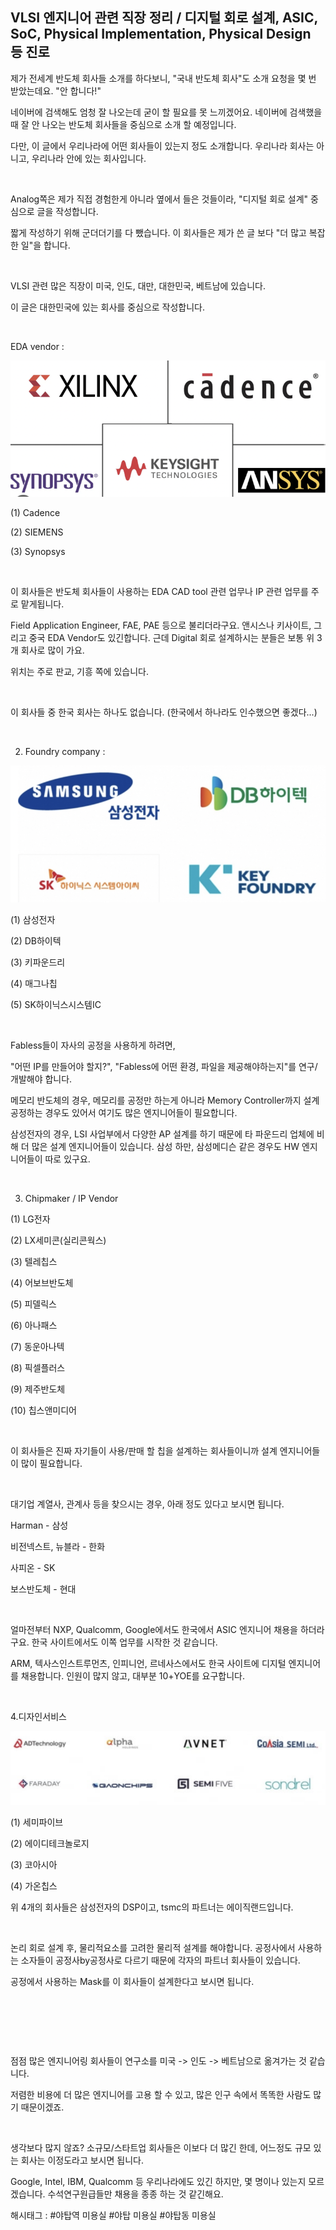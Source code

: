## VLSI 엔지니어 관련 직장 정리 / 디지털 회로 설계, ASIC, SoC, Physical Implementation, Physical Design 등 진로

제가 전세계 반도체 회사들 소개를 하다보니, "국내 반도체 회사"도 소개 요청을 몇 번 받았는데요. "안 합니다!"

네이버에 검색해도 엄청 잘 나오는데 굳이 할 필요를 못 느끼겠어요. 네이버에 검색했을 때 잘 안 나오는 반도체 회사들을 중심으로 소개 할 예정입니다.

다만, 이 글에서 우리나라에 어떤 회사들이 있는지 정도 소개합니다. 우리나라 회사는 아니고, 우리나라 안에 있는 회사입니다.

​

Analog쪽은 제가 직접 경험한게 아니라 옆에서 들은 것들이라, "디지털 회로 설계" 중심으로 글을 작성합니다.

짧게 작성하기 위해 군더더기를 다 뺐습니다. 이 회사들은 제가 쓴 글 보다 "더 많고 복잡한 일"을 합니다.

​

VLSI 관련 많은 직장이 미국, 인도, 대만, 대한민국, 베트남에 있습니다.

이 글은 대한민국에 있는 회사를 중심으로 작성합니다.

​

EDA vendor : 

![16](./asset/16.png)

(1) Cadence

(2) SIEMENS

(3) Synopsys

​

이 회사들은 반도체 회사들이 사용하는 EDA CAD tool 관련 업무나 IP 관련 업무를 주로 맡게됩니다.

Field Application Engineer, FAE, PAE 등으로 불리더라구요. 앤시스나 키사이트, 그리고 중국 EDA Vendor도 있긴합니다. 근데 Digital 회로 설계하시는 분들은 보통 위 3개 회사로 많이 가요.

위치는 주로 판교, 기흥 쪽에 있습니다.

​

이 회사들 중 한국 회사는 하나도 없습니다. (한국에서 하나라도 인수했으면 좋겠다...) 

​

2. Foundry company : 

![17](./asset/17.png)

(1) 삼성전자

(2) DB하이텍

(3) 키파운드리

(4) 매그나칩

(5) SK하이닉스시스템IC

​

Fabless들이 자사의 공정을 사용하게 하려면,

"어떤 IP를 만들어야 할지?", "Fabless에 어떤 환경, 파일을 제공해야하는지"를 연구/개발해야 합니다.

메모리 반도체의 경우, 메모리를 공정만 하는게 아니라 Memory Controller까지 설계 공정하는 경우도 있어서 여기도 많은 엔지니어들이 필요합니다.

삼성전자의 경우, LSI 사업부에서 다양한 AP 설계를 하기 때문에 타 파운드리 업체에 비해 더 많은 설계 엔지니어들이 있습니다. 삼성 하만, 삼성메디슨 같은 경우도 HW 엔지니어들이 따로 있구요.

​

3. Chipmaker / IP Vendor

(1) LG전자

(2) LX세미콘(실리콘웍스)

(3) 텔레칩스

(4) 어보브반도체

(5) 피델릭스

(6) 아나패스

(7) 동운아나텍

(8) 픽셀플러스

(9) 제주반도체

(10) 칩스앤미디어

​

이 회사들은 진짜 자기들이 사용/판매 할 칩을 설계하는 회사들이니까 설계 엔지니어들이 많이 필요합니다.

​

대기업 계열사, 관계사 등을 찾으시는 경우, 아래 정도 있다고 보시면 됩니다.

Harman - 삼성

비전넥스트, 뉴블라 - 한화

사피온 - SK

보스반도체 - 현대

​

얼마전부터 NXP, Qualcomm, Google에서도 한국에서 ASIC 엔지니어 채용을 하더라구요. 한국 사이트에서도 이쪽 업무를 시작한 것 같습니다.

ARM, 텍사스인스트루먼츠, 인피니언, 르네사스에서도 한국 사이트에 디지털 엔지니어를 채용합니다. 인원이 많지 않고, 대부분 10+YOE를 요구합니다.

​

4.디자인서비스

![18](./asset/18.png)

(1) 세미파이브

(2) 에이디테크놀로지

(3) 코아시아

(4) 가온칩스

위 4개의 회사들은 삼성전자의 DSP이고, tsmc의 파트너는 에이직랜드입니다.

​

논리 회로 설계 후, 물리적요소를 고려한 물리적 설계를 해야합니다. 공정사에서 사용하는 소자들이 공정사by공정사로 다르기 때문에 각자의 파트너 회사들이 있습니다.

공정에서 사용하는 Mask를 이 회사들이 설계한다고 보시면 됩니다.

​

​

​

점점 많은 엔지니어링 회사들이 연구소를 미국 -> 인도 -> 베트남으로 옮겨가는 것 같습니다.

저렴한 비용에 더 많은 엔지니어를 고용 할 수 있고, 많은 인구 속에서 똑똑한 사람도 많기 때문이겠죠.

​

생각보다 많지 않죠? 소규모/스타트업 회사들은 이보다 더 많긴 한데, 어느정도 규모 있는 회사는 이정도라고 보시면 됩니다.

Google, Intel, IBM, Qualcomm 등 우리나라에도 있긴 하지만, 몇 명이나 있는지 모르겠습니다. 수석연구원급들만 채용을 종종 하는 것 같긴해요.

 해시태그 : #야탑역 미용실 #야탑 미용실 #야탑동 미용실